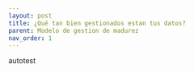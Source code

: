 ```yaml
---
layout: post
title: ¿Qué tan bien gestionados estan tus datos?
parent: Modelo de gestion de madurez
nav_order: 1
---
```


autotest